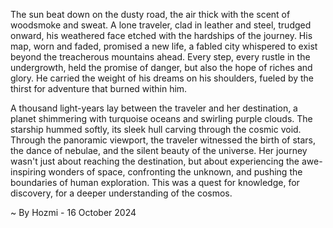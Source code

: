 
The sun beat down on the dusty road, the air thick with the scent of woodsmoke and sweat.  A lone traveler, clad in leather and steel, trudged onward, his weathered face etched with the hardships of the journey.  His map, worn and faded, promised a new life, a fabled city whispered to exist beyond the treacherous mountains ahead.  Every step, every rustle in the undergrowth, held the promise of danger, but also the hope of riches and glory.  He carried the weight of his dreams on his shoulders, fueled by the thirst for adventure that burned within him.

A thousand light-years lay between the traveler and her destination, a planet shimmering with turquoise oceans and swirling purple clouds.  The starship hummed softly, its sleek hull carving through the cosmic void.  Through the panoramic viewport, the traveler witnessed the birth of stars, the dance of nebulae, and the silent beauty of the universe.  Her journey wasn't just about reaching the destination, but about experiencing the awe-inspiring wonders of space, confronting the unknown, and pushing the boundaries of human exploration.  This was a quest for knowledge, for discovery, for a deeper understanding of the cosmos. 

~ By Hozmi - 16 October 2024
